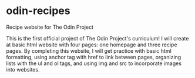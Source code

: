 # odin-recipes
Recipe website for The Odin Project

This is the first official project of The Odin Project's curriculum! I will create at basic html website with four pages: one homepage and three recipe pages. By completing this website, I will get practice with basic html formatting, using anchor tag with href to link between pages, organizing lists with the ul and ol tags, and using img and src to incorporate images into websites.